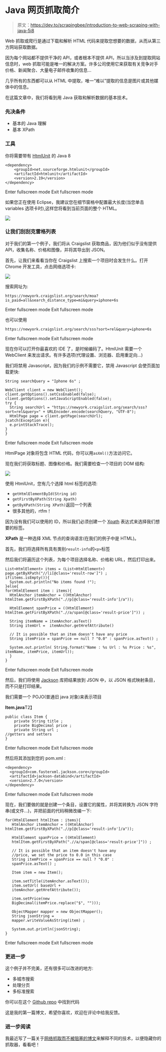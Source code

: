 # Java 网页抓取简介

> 原文：<https://dev.to/scrapingbee/introduction-to-web-scraping-with-java-5i8>

Web 抓取或爬行是通过下载和解析 HTML 代码来提取您想要的数据，从而从第三方网站获取数据。

因为每个网站都不提供干净的 API，或者根本不提供 API，所以当涉及到提取网站信息时，web 抓取可能是唯一的解决方案。许多公司使用它来获取有关竞争对手价格、新闻聚合、大量电子邮件收集的信息…

几乎所有的东西都可以从 HTML 中提取，唯一“难以”提取的信息是图片或其他媒体中的信息。

在这篇文章中，我们将看到用 Java 获取和解析数据的基本技术。

### 先决条件

*   基本的 Java 理解
*   基本 XPath

### 工具

你将需要带有 [HtmlUnit](http://htmlunit.sourceforge.net)
的 Java 8

```
<dependency>
    <groupId>net.sourceforge.htmlunit</groupId>
    <artifactId>htmlunit</artifactId>
    <version>2.19</version>
</dependency> 
```

Enter fullscreen mode Exit fullscreen mode

如果您正在使用 Eclipse，我建议您在细节窗格中配置最大长度(当您单击 variables 选项卡时),这样您将看到当前页面的整个 HTML。

[![](img/1d98b172ef1c4020fc01bae68ad36689.png)](https://res.cloudinary.com/practicaldev/image/fetch/s--hjspapGm--/c_limit%2Cf_auto%2Cfl_progressive%2Cq_auto%2Cw_880/https://www.scrapingbee.cimg/post/intro-java/detail_pane.jpg)

### 让我们刮刮克雷格列表

对于我们的第一个例子，我们将从 Craigslist 获取商品，因为他们似乎没有提供 API，收集名称、价格和图像，并将其导出到 JSON。

首先，让我们来看看当你在 Craigslist 上搜索一个项目时会发生什么。打开 Chrome 开发工具，点击网络选项卡:

[![](img/280831be3fe828305018cc359917cfea.png)](https://res.cloudinary.com/practicaldev/image/fetch/s--H-VwUWOJ--/c_limit%2Cf_auto%2Cfl_progressive%2Cq_auto%2Cw_880/https://www.scrapingbee.cimg/post/intro-java/craiglist_request_search.jpg)

搜索网址为:

```
https://newyork.craigslist.org/search/moa?is_paid=all&search_distance_type=mi&query=iphone+6s 
```

Enter fullscreen mode Exit fullscreen mode

也可以使用

```
https://newyork.craigslist.org/search/sss?sort=rel&query=iphone+6s 
```

Enter fullscreen mode Exit fullscreen mode

现在你可以打开你最喜欢的 IDE 了，是时候编码了。HtmlUnit 需要一个 WebClient 来发出请求。有许多选项(代理设置、浏览器、启用重定向...)

我们将禁用 Javascript，因为我们的示例不需要它，禁用 Javascript 会使页面加载更快:

```
String searchQuery = "Iphone 6s" ;

WebClient client = new WebClient();
client.getOptions().setCssEnabled(false);
client.getOptions().setJavaScriptEnabled(false);
try {
  String searchUrl = "https://newyork.craigslist.org/search/sss?sort=rel&query=" + URLEncoder.encode(searchQuery, "UTF-8");
  HtmlPage page = client.getPage(searchUrl);
}catch(Exception e){
  e.printStackTrace();
}
} 
```

Enter fullscreen mode Exit fullscreen mode

HtmlPage 对象将包含 HTML 代码，你可以用`asXml()`方法访问它。

现在我们将获取标题、图像和价格。我们需要检查一个项目的 DOM 结构:

[![](img/b5b7cbb2de605a596a6b1beefdc083cf.png)](https://res.cloudinary.com/practicaldev/image/fetch/s--U6AFV8ma--/c_limit%2Cf_auto%2Cfl_progressive%2Cq_auto%2Cw_880/https://www.scrapingbee.cimg/post/intro-java/craiglist-dom-new-compressor.jpg)

使用 HtmlUnit，您有几个选择 html 标签的选项:

*   `getHtmlElementById(String id)`
*   `getFirstByXPath(String Xpath)`
*   `getByXPath(String XPath)`返回一个列表
*   很多其他的，rtfm！

因为没有我们可以使用的 ID，所以我们必须创建一个 [Xpath](http://www.w3schools.com/xsl/xpath_syntax.asp) 表达式来选择我们想要的标签。

**XPath** 是一种选择 XML 节点的查询语言(在我们的例子中是 HTML)。

首先，我们将选择所有具有类别`result-info`的`<p>`标签

然后我们将遍历这个列表，为每个项目选择名称、价格和 URL，然后打印出来。

```
List<HtmlElement> items = (List<HtmlElement>) page.getByXPath("//li[@class='result-row']") ;
if(items.isEmpty()){
  System.out.println("No items found !");
}else{
for(HtmlElement item : items){
  HtmlAnchor itemAnchor = ((HtmlAnchor) htmlItem.getFirstByXPath(".//p[@class='result-info']/a"));

  HtmlElement spanPrice = ((HtmlElement) htmlItem.getFirstByXPath(".//a/span[@class='result-price']")) ;

  String itemName = itemAnchor.asText()
  String itemUrl =  itemAnchor.getHrefAttribute()

  // It is possible that an item doesn't have any price
  String itemPrice = spanPrice == null ? "0.0" : spanPrice.asText() ;

  System.out.println( String.format("Name : %s Url : %s Price : %s", itemName, itemPrice, itemUrl));
  }
} 
```

Enter fullscreen mode Exit fullscreen mode

然后，我们将使用 [Jackson](https://github.com/FasterXML/jackson) 库把结果放到 JSON 中，以 JSON 格式映射条目，而不只是打印结果。

我们需要一个 POJO(普通旧 java 对象)来表示项目

**Item.java**T2】

```
public class Item {
    private String title ; 
    private BigDecimal price ;
    private String url ;
//getters and setters
} 
```

Enter fullscreen mode Exit fullscreen mode

然后将其添加到您的 pom.xml :

```
<dependency>
  <groupId>com.fasterxml.jackson.core</groupId>
  <artifactId>jackson-databind</artifactId>
  <version>2.7.0</version>
</dependency> 
```

Enter fullscreen mode Exit fullscreen mode

现在，我们要做的就是创建一个条目，设置它的属性，并将其转换为 JSON 字符串(或文件...)，并把前面的代码稍微改编一下:

```
for(HtmlElement htmlItem : items){
   HtmlAnchor itemAnchor = ((HtmlAnchor) htmlItem.getFirstByXPath(".//p[@class='result-info']/a"));

   HtmlElement spanPrice = ((HtmlElement) 
   htmlItem.getFirstByXPath(".//a/span[@class='result-price']")) ;

   // It is possible that an item doesn't have any 
   //price, we set the price to 0.0 in this case
   String itemPrice = spanPrice == null ? "0.0" : 
   spanPrice.asText() ;

   Item item = new Item();

   item.setTitle(itemAnchor.asText());
   item.setUrl( baseUrl + 
   itemAnchor.getHrefAttribute());

   item.setPrice(new 
   BigDecimal(itemPrice.replace("$", "")));

   ObjectMapper mapper = new ObjectMapper();
   String jsonString = 
   mapper.writeValueAsString(item) ;

   System.out.println(jsonString);
} 
```

Enter fullscreen mode Exit fullscreen mode

### 更进一步

这个例子并不完美，还有很多可以改进的地方:

*   多城市搜索
*   处理分页
*   多标准搜索

你可以在这个 [Github repo](https://github.com/ksahin/introWebScraping) 中找到代码

这是我的第一篇博文，希望你喜欢，欢迎在评论中给我反馈。

### 进一步阅读

我最近写了一篇关于[网络抓取而不被阻塞的博文](https://dev.to/scrapingbee/a-guide-to-web-scraping-without-getting-blocked-5e7e)来解释不同的技术，以便隐藏你的抓取器，看看吧！